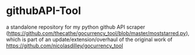# githubAPI-Tool
a standalone repository for my python github API scraper (https://github.com/thecathe/gocurrency_tool/blob/master/moststarred.py), which is part of an update/extension/overhaul of the original work of https://github.com/nicolasdilley/gocurrency_tool

